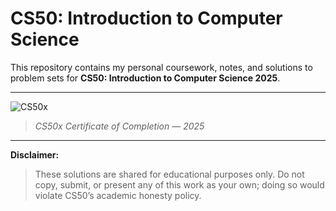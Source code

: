 # CS50: Introduction to Computer Science

This repository contains my personal coursework, notes, and solutions to problem sets for **CS50: Introduction to Computer Science 2025**. 

---
![CS50x](https://github.com/user-attachments/assets/52cbed6f-e2aa-4c97-a50e-a6c684ffda94)
> *CS50x Certificate of Completion — 2025*

---
**Disclaimer:**
> These solutions are shared for educational purposes only. Do not copy, submit, or present any of this work as your own; doing so would violate CS50’s academic honesty policy.
